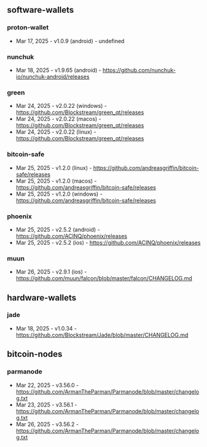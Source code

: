 ## software-wallets
### proton-wallet
- Mar 17, 2025 - v1.0.9 (android) - undefined
### nunchuk
- Mar 18, 2025 - v1.9.65 (android) - https://github.com/nunchuk-io/nunchuk-android/releases
### green
- Mar 24, 2025 - v2.0.22 (windows) - https://github.com/Blockstream/green_qt/releases
- Mar 24, 2025 - v2.0.22 (macos) - https://github.com/Blockstream/green_qt/releases
- Mar 24, 2025 - v2.0.22 (linux) - https://github.com/Blockstream/green_qt/releases
### bitcoin-safe
- Mar 25, 2025 - v1.2.0 (linux) - https://github.com/andreasgriffin/bitcoin-safe/releases
- Mar 25, 2025 - v1.2.0 (macos) - https://github.com/andreasgriffin/bitcoin-safe/releases
- Mar 25, 2025 - v1.2.0 (windows) - https://github.com/andreasgriffin/bitcoin-safe/releases
### phoenix
- Mar 25, 2025 - v2.5.2 (android) - https://github.com/ACINQ/phoenix/releases
- Mar 25, 2025 - v2.5.2 (ios) - https://github.com/ACINQ/phoenix/releases
### muun
- Mar 26, 2025 - v2.9.1 (ios) - https://github.com/muun/falcon/blob/master/falcon/CHANGELOG.md

## hardware-wallets
### jade
- Mar 18, 2025 - v1.0.34 - https://github.com/Blockstream/Jade/blob/master/CHANGELOG.md

## bitcoin-nodes
### parmanode
- Mar 22, 2025 - v3.56.0 - https://github.com/ArmanTheParman/Parmanode/blob/master/changelog.txt
- Mar 23, 2025 - v3.56.1 - https://github.com/ArmanTheParman/Parmanode/blob/master/changelog.txt
- Mar 26, 2025 - v3.56.2 - https://github.com/ArmanTheParman/Parmanode/blob/master/changelog.txt
